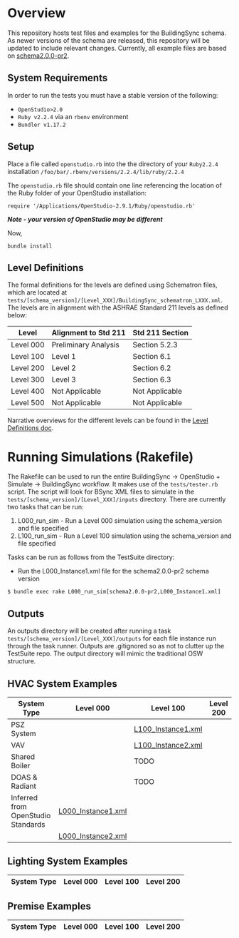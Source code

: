 # Overview

This repository hosts test files and examples for the BuildingSync schema.  As newer versions of the schema are released, this repository will be updated to include relevant changes.  Currently, all example files are based on [schema2.0.0-pr2](https://github.com/BuildingSync/schema/releases/tag/v2.0-pr2).

## System Requirements 

In order to run the tests you must have a stable version of the following:
* `OpenStudio>2.0` 
* `Ruby v2.2.4` via an `rbenv` environment 
* `Bundler v1.17.2`

## Setup
Place a file called `openstudio.rb` into the the directory of your `Ruby2.2.4` installation `/foo/bar/.rbenv/versions/2.2.4/lib/ruby/2.2.4`

The `openstudio.rb` file should contain one line referencing the location of the Ruby folder of your OpenStudio installation:
```
require '/Applications/OpenStudio-2.9.1/Ruby/openstudio.rb'
```
___Note - your version of OpenStudio may be different___

Now, 
```
bundle install
```

## Level Definitions
The formal definitions for the levels are defined using Schematron files, which are located at `tests/[schema_version]/[Level_XXX]/BuildingSync_schematron_LXXX.xml`.  The levels are in alignment with the ASHRAE Standard 211 levels as defined below:

| Level | Alignment to Std 211 | Std 211 Section |
|-----------|----------------------|-----------------|
| Level 000 | Preliminary Analysis | Section 5.2.3 |
| Level 100 | Level 1 | Section 6.1 |
| Level 200 | Level 2 | Section 6.2 |
| Level 300 | Level 3 | Section 6.3 |
| Level 400 | Not Applicable | Not Applicable |
| Level 500 | Not Applicable | Not Applicable |

Narrative overviews for the different levels can be found in the [Level Definitions doc](<https://github.com/BuildingSync/TestSuite/blob/master/docs/Level Definitions.md>).

# Running Simulations (Rakefile)

The Rakefile can be used to run the entire BuildingSync -> OpenStudio + Simulate -> BuildingSync workflow.  It makes use of the `tests/tester.rb` script.  The script will look for BSync XML files to simulate in the `tests/[schema_version]/[Level_XXX]/inputs` directory.  There are currently two tasks that can be run:

1. L000_run_sim - Run a Level 000 simulation using the schema_version and file specified
1. L100_run_sim - Run a Level 100 simulation using the schema_version and file specified
    
Tasks can be run as follows from the TestSuite directory:
- Run the L000_Instance1.xml file for the schema2.0.0-pr2 schema version

```
$ bundle exec rake L000_run_sim[schema2.0.0-pr2,L000_Instance1.xml]
```

## Outputs
An outputs directory will be created after running a task `tests/[schema_version]/[Level_XXX]/outputs` for each file instance run through the task runner.  Outputs are .gitignored so as not to clutter up the TestSuite repo.  The output directory  will mimic the traditional OSW structure.


## HVAC System Examples

| System Type | Level 000 | Level 100 | Level 200 |
|------------------------------------|--------------------|--------------------|-----------|
| PSZ System |  | [L100_Instance1.xml](https://github.com/BuildingSync/TestSuite/blob/master/tests/schema2.0.0-pr2/Level_100/inputs/L100_Instance1.xml) |  |
| VAV |  | [L100_Instance2.xml](https://github.com/BuildingSync/TestSuite/blob/master/tests/schema2.0.0-pr2/Level_100/inputs/L100_Instance2.xml) |  |
| Shared Boiler |  | TODO |  |
| DOAS & Radiant |  | TODO |  |
| Inferred from OpenStudio Standards | [L000_Instance1.xml](https://github.com/BuildingSync/TestSuite/blob/master/tests/schema2.0.0-pr2/Level_000/inputs/L000_Instance1.xml) |  |  |
|  | [L000_Instance2.xml](https://github.com/BuildingSync/TestSuite/blob/master/tests/schema2.0.0-pr2/Level_000/inputs/L000_Instance1.xml) |  |  |

## Lighting System Examples

| System Type | Level 000 | Level 100 | Level 200 |
|------------------------------------|--------------------|--------------------|-----------|

## Premise Examples

| System Type | Level 000 | Level 100 | Level 200 |
|------------------------------------|--------------------|--------------------|-----------|
